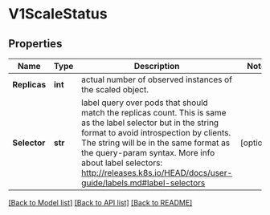 # V1ScaleStatus

## Properties
Name | Type | Description | Notes
------------ | ------------- | ------------- | -------------
**Replicas** | **int** | actual number of observed instances of the scaled object. | 
**Selector** | **str** | label query over pods that should match the replicas count. This is same as the label selector but in the string format to avoid introspection by clients. The string will be in the same format as the query-param syntax. More info about label selectors: http://releases.k8s.io/HEAD/docs/user-guide/labels.md#label-selectors | [optional] 

[[Back to Model list]](../README.md#documentation-for-models) [[Back to API list]](../README.md#documentation-for-api-endpoints) [[Back to README]](../README.md)


